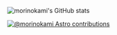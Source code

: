 ![morinokami's GitHub stats](https://github-readme-stats.vercel.app/api?username=morinokami&count_private=true&show_icons=true)

[![@morinokami Astro contributions](https://astro.badg.es/v1/contributor/morinokami.svg)](https://astro.badg.es/v1/contributor/morinokami/)
